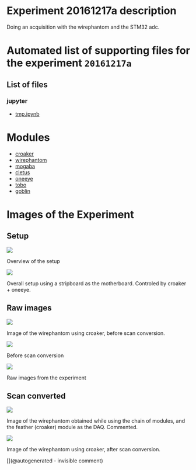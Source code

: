 # Experiment 20161217a description

Doing an acquisition with the wirephantom and the STM32 adc.


# Automated list of supporting files for the __experiment `20161217a`__

## List of files

### jupyter

* [tmp.ipynb](/tmp.ipynb)





# Modules

* [croaker](/retired/croaker/)
* [wirephantom](/wirephantom/)
* [mogaba](/retired/mogaba/)
* [cletus](/retired/cletus/)
* [oneeye](/retired/oneeye/)
* [tobo](/retired/tobo/)
* [goblin](/goblin/)




# Images of the Experiment

## Setup

![](/retired/croaker/data/20161217/images/DSC_1175.JPG)

Overview of the setup

![](/retired/croaker/data/20161217/images/DSC_1176.JPG)

Overall setup using a stripboard as the motherboard. Controled by croaker + oneeye.

## Raw images

![](/retired/croaker/data/20161217/20161217-222737.png)

Image of the wirephantom using croaker, before scan conversion.

![](/retired/croaker/data/20161217/raw_data/20161217-222737-1.png)

Before scan conversion

![](/retired/croaker/data/20161217/images/all_raw.png)

Raw images from the experiment

## Scan converted

![](/retired/croaker/data/20161217/20161217-222737-commented.png)

Image of the wirephantom obtained while using the chain of modules, and the feather (croaker) module as the DAQ. Commented.

![](/retired/croaker/data/20161217/20161217-222737-SC.png)

Image of the wirephantom using croaker, after scan conversion.










[](@autogenerated - invisible comment)